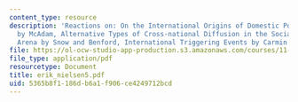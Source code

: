 ```yaml
---
content_type: resource
description: 'Reactions on: On the International Origins of Domestic Political Opportunities
  by McAdam, Alternative Types of Cross-national Diffusion in the Social Movement
  Arena by Snow and Benford, International Triggering Events by Carmin and Hicks.'
file: https://ol-ocw-studio-app-production.s3.amazonaws.com/courses/11-363-civil-society-and-the-environment-spring-2005/5365b8f1186db6a1f906ce4249712bcd_erik_nielsen5.pdf
file_type: application/pdf
resourcetype: Document
title: erik_nielsen5.pdf
uid: 5365b8f1-186d-b6a1-f906-ce4249712bcd
---
```

